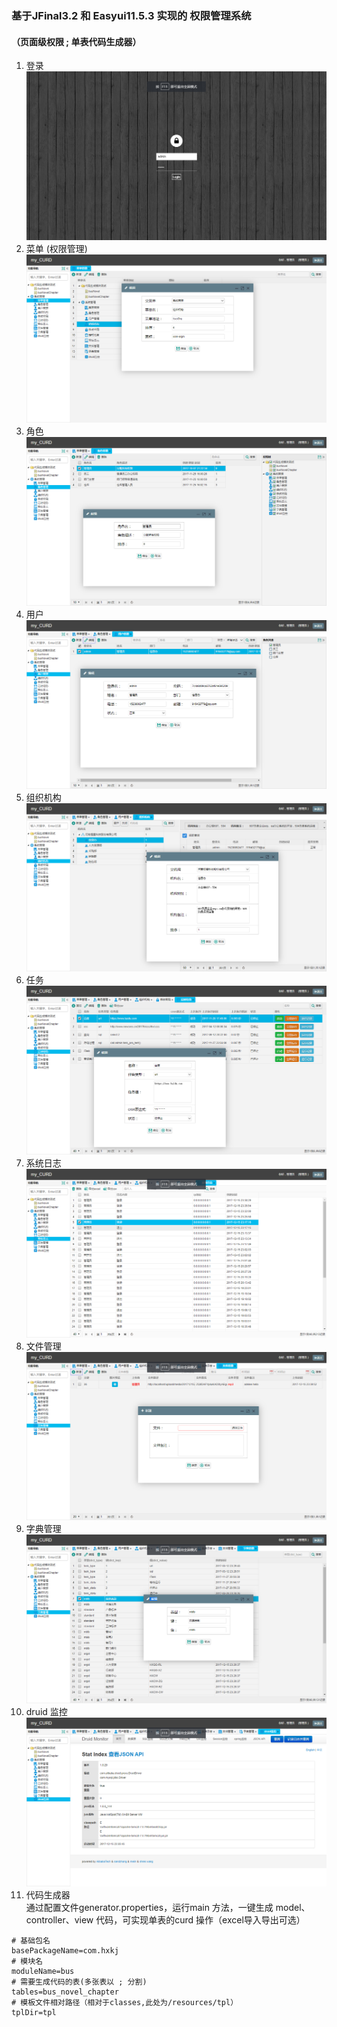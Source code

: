 ### 基于JFinal3.2 和 Easyui11.5.3 实现的 权限管理系统
#### （页面级权限 ; 单表代码生成器）

1. 登录
![](preview_img/login.png)
2. 菜单 (权限管理)
![](preview_img/menu.png)
3. 角色
![](preview_img/role.png)
4. 用户
![](preview_img/user.png)
5. 组织机构
![](preview_img/org.png)
6. 任务
![](preview_img/task.png)
7. 系统日志
![](preview_img/log.png)
8. 文件管理
![](preview_img/file.png)
9. 字典管理
![](preview_img/dict.png)
10. druid 监控
![](preview_img/druid.png)
11. 代码生成器  
通过配置文件generator.properties，运行main 方法，一键生成 model、controller、view 代码，可实现单表的curd 操作（excel导入导出可选）
```properties
# 基础包名
basePackageName=com.hxkj
# 模块名
moduleName=bus
# 需要生成代码的表(多张表以 ; 分割)
tables=bus_novel_chapter
# 模板文件相对路径（相对于classes,此处为/resources/tpl）
tplDir=tpl
```
